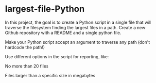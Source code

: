 # largest-file-Python
In this project, the goal is to create a Python script in a single file that will traverse the filesystem finding the largest files in a path.
Create a new Github repository with a README and a single python file.

Make your Python script accept an argument to traverse any path (don't hardcode the path!)

Use different options in the script for reporting, like:

No more than 20 files

Files larger  than a specific size in megabytes
